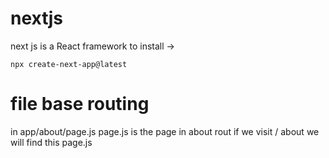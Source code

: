 # nextjs
next js is a React framework
to install -> 
```
npx create-next-app@latest
```
# file base routing 
in app/about/page.js
page.js is the page in about rout 
if we visit / about we will find this page.js